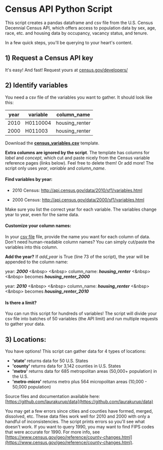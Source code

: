 # Census API Python Script

This script creates a pandas dataframe and csv file from the U.S. Census Decennial Census API, which offers access to population data by sex, age, race, etc. and housing data by occupancy, vacancy status, and tenure. 

In a few quick steps, you'll be querying to your heart's content.


## 1) Request a Census API key

It's easy!  And fast! Request yours at [census.gov/developers/](http://www.census.gov/developers/)


## 2) Identify variables

You need a csv file of the variables you want to gather.  It should look like this:

| year | variable | column_name    |
|------|----------|----------------|
| 2010 | H0110004 | housing_renter |
| 2000 | H011003  | housing_renter |

Download the **[census_variables.csv](https://github.com/laurakurup/census-api/raw/master/census_variables.csv)** template.

**Extra columns are ignored by the script**. The template has columns for _label_ and _concept_, which cut and paste nicely from the Census variable reference pages (links below).  Feel free to delete them!  Or add more!  The script only uses _year_, _variable_ and _column_name_.  

#### Find variables by year:

+ 2010 Census: http://api.census.gov/data/2010/sf1/variables.html

+ 2000 Census: http://api.census.gov/data/2000/sf1/variables.html 
 
Make sure you list the correct year for each variable.  The variables change year to year, even for the same data.

#### Customize your column names:

In your [csv file](https://github.com/laurakurup/census-api/raw/master/census_variables.csv) file, provide the name you want for each column of data.  Don't need human-readable column names?  You can simply cut/paste the variables into this column.  

**Add the year?**  If _add_year_ is True (line 73 of the script), the year will be appended to the column name:

year: _**2000**_  <&nbsp> <&nbsp> column_name: _**housing_renter**_   <&nbsp> <&nbsp>  becomes _**housing_renter_2000**_

year: _**2010**_  <&nbsp> <&nbsp>   column_name: _**housing_renter**_   <&nbsp> <&nbsp>  becomes _**housing_renter_2010**_    

#### Is there a limit?
You can run this script for hundreds of variables!  The script will divide your csv file into batches of 50 variables (the API limit) and run multiple requests to gather your data.




## 3) Locations:

You have options!  This script can gather data for 4 types of locations:

+ **'state'** returns data for 50 U.S. States 
+ **'county'** returns data for 3,142 counties in U.S. States
+ **'metro'** returns data for 685 metropolitan areas (50,000+ population) in the U.S.
+ **'metro-micro'** returns metro plus 564 micropolitan areas (10,000 - 50,000 population)

Source files and documentation available here: [https://github.com/laurakurup/data](https://github.com/laurakurup/data)

You may get a few errors since cities and counties have formed, merged, dissolved, etc. These data files work well for 2010 and 2000 with only a handful of inconsistencies.  The script prints errors so you'll see what doesn't work.  If you want to query 1990, you may want to find FIPS codes that were accurate for 1990. For more info, see [https://www.census.gov/geo/reference/county-changes.html](https://www.census.gov/geo/reference/county-changes.html).    





